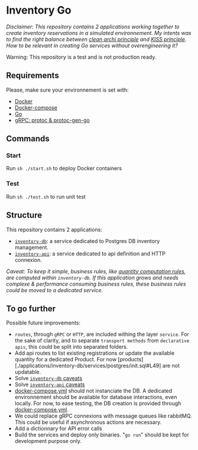 # Inventory Go

*Disclaimer: This repository contains 2 applications working together to create inventory reservations in a simulated environnement. My intents was to find the right balance between [clean archi principle](https://blog.cleancoder.com/uncle-bob/2012/08/13/the-clean-architecture.html) and [KISS principle](https://en.wikipedia.org/wiki/KISS_principle). How to be relevant in creating Go services without overengineering it?*

Warning: This repository is a test and is not production ready.

## Requirements

Please, make sure your environnement is set with:

- [Docker](https://docs.docker.com/engine/install/)
- [Docker-compose](https://docs.docker.com/compose/install/)
- [Go](https://golang.org/)
- [gRPC: protoc & protoc-gen-go](https://grpc.io/docs/quickstart/go/)

## Commands

### Start

Run `sh ./start.sh` to deploy Docker containers

### Test

Run `sh ./test.sh` to run unit test

## Structure

This repository contains 2 applications:
- [`inventory-db`](./applications/inventory-db/Readme.md): a service dedicated to Postgres DB inventory management.
- [`inventory-api`](./applications/inventory-api/Readme.md): a service dedicated to api definition and HTTP connexion.

*Caveat: To keep it simple, business rules, like [quantity computation rules](./applications/inventory-db/usecase/reservation.go#L47), are computed within `inventory-db`. If this application grows and needs complexe & performance consuming business rules, these business rules could be moved to a dedicated service.*

## To go further

Possible future improvements:
- `routes`, through `gRPC` or `HTTP`, are included withing the layer `service`. For the sake of clarity, and to separate `transport methods` from `declarative apis`, this could be split into separated folders.
- Add api routes to list existing registrations or update the available quantity for a dedicated Product. For now [products][./applications/inventory-db/services/postgres/init.sql#L49] are not updatable.
- Solve [`inventory-db` caveats](./applications/inventory-db/Readme.md)
- Solve [`inventory-api` caveats](./applications/inventory-api/Readme.md)
- [docker-compose.yml](./docker-compose.yml) should not instanciate the DB. A dedicated environnement should be available for database interactions, even locally. For now, to ease testing, the DB creation is provided through [docker-compose.yml](./docker-compose.yml).
- We could replace gRPC connexions with message queues like rabbitMQ. This could be useful if asynchronous actions are necessary.
- Add a dictionnary for API error calls
- Build the services and deploy only binaries. "`go run`" should be kept for development purpose only.